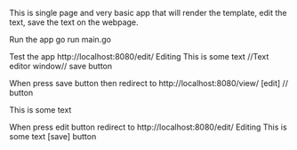This is single page and very basic app that will render the template, edit the text, save the text on the webpage.

Run the app
go run main.go

Test the app
http://localhost:8080/edit/
Editing
This is some text
//Text editor window//
save button


When press save button
then redirect to http://localhost:8080/view/
[edit] // button

This is some text


When press edit button
redirect to http://localhost:8080/edit/
Editing
This is some text
[save] button

